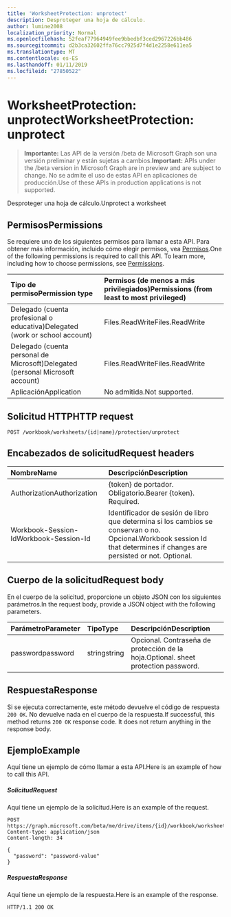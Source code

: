 ```yaml
---
title: 'WorksheetProtection: unprotect'
description: Desproteger una hoja de cálculo.
author: lumine2008
localization_priority: Normal
ms.openlocfilehash: 52feaf77964949fee9bbedbf3ced2967226bb486
ms.sourcegitcommit: d2b3ca32602ffa76cc7925d7f4d1e2258e611ea5
ms.translationtype: MT
ms.contentlocale: es-ES
ms.lasthandoff: 01/11/2019
ms.locfileid: "27850522"
---
```

# <a name="worksheetprotection-unprotect"></a><span data-ttu-id="a0e2e-103">WorksheetProtection: unprotect</span><span class="sxs-lookup"><span data-stu-id="a0e2e-103">WorksheetProtection: unprotect</span></span>

> <span data-ttu-id="a0e2e-104">**Importante:** Las API de la versión /beta de Microsoft Graph son una versión preliminar y están sujetas a cambios.</span><span class="sxs-lookup"><span data-stu-id="a0e2e-104">**Important:** APIs under the /beta version in Microsoft Graph are in preview and are subject to change.</span></span> <span data-ttu-id="a0e2e-105">No se admite el uso de estas API en aplicaciones de producción.</span><span class="sxs-lookup"><span data-stu-id="a0e2e-105">Use of these APIs in production applications is not supported.</span></span>

<span data-ttu-id="a0e2e-106">Desproteger una hoja de cálculo.</span><span class="sxs-lookup"><span data-stu-id="a0e2e-106">Unprotect a worksheet</span></span>
## <a name="permissions"></a><span data-ttu-id="a0e2e-107">Permisos</span><span class="sxs-lookup"><span data-stu-id="a0e2e-107">Permissions</span></span>
<span data-ttu-id="a0e2e-p102">Se requiere uno de los siguientes permisos para llamar a esta API. Para obtener más información, incluido cómo elegir permisos, vea [Permisos](/graph/permissions-reference).</span><span class="sxs-lookup"><span data-stu-id="a0e2e-p102">One of the following permissions is required to call this API. To learn more, including how to choose permissions, see [Permissions](/graph/permissions-reference).</span></span>

|<span data-ttu-id="a0e2e-110">Tipo de permiso</span><span class="sxs-lookup"><span data-stu-id="a0e2e-110">Permission type</span></span>      | <span data-ttu-id="a0e2e-111">Permisos (de menos a más privilegiados)</span><span class="sxs-lookup"><span data-stu-id="a0e2e-111">Permissions (from least to most privileged)</span></span>              |
|:--------------------|:---------------------------------------------------------|
|<span data-ttu-id="a0e2e-112">Delegado (cuenta profesional o educativa)</span><span class="sxs-lookup"><span data-stu-id="a0e2e-112">Delegated (work or school account)</span></span> | <span data-ttu-id="a0e2e-113">Files.ReadWrite</span><span class="sxs-lookup"><span data-stu-id="a0e2e-113">Files.ReadWrite</span></span>    |
|<span data-ttu-id="a0e2e-114">Delegado (cuenta personal de Microsoft)</span><span class="sxs-lookup"><span data-stu-id="a0e2e-114">Delegated (personal Microsoft account)</span></span> | <span data-ttu-id="a0e2e-115">Files.ReadWrite</span><span class="sxs-lookup"><span data-stu-id="a0e2e-115">Files.ReadWrite</span></span>    |
|<span data-ttu-id="a0e2e-116">Aplicación</span><span class="sxs-lookup"><span data-stu-id="a0e2e-116">Application</span></span> | <span data-ttu-id="a0e2e-117">No admitida.</span><span class="sxs-lookup"><span data-stu-id="a0e2e-117">Not supported.</span></span> |

## <a name="http-request"></a><span data-ttu-id="a0e2e-118">Solicitud HTTP</span><span class="sxs-lookup"><span data-stu-id="a0e2e-118">HTTP request</span></span>
<!-- { "blockType": "ignored" } -->
```http
POST /workbook/worksheets/{id|name}/protection/unprotect

```
## <a name="request-headers"></a><span data-ttu-id="a0e2e-119">Encabezados de solicitud</span><span class="sxs-lookup"><span data-stu-id="a0e2e-119">Request headers</span></span>
| <span data-ttu-id="a0e2e-120">Nombre</span><span class="sxs-lookup"><span data-stu-id="a0e2e-120">Name</span></span>       | <span data-ttu-id="a0e2e-121">Descripción</span><span class="sxs-lookup"><span data-stu-id="a0e2e-121">Description</span></span>|
|:---------------|:----------|
| <span data-ttu-id="a0e2e-122">Authorization</span><span class="sxs-lookup"><span data-stu-id="a0e2e-122">Authorization</span></span>  | <span data-ttu-id="a0e2e-p103">{token} de portador. Obligatorio.</span><span class="sxs-lookup"><span data-stu-id="a0e2e-p103">Bearer {token}. Required.</span></span> |
| <span data-ttu-id="a0e2e-125">Workbook-Session-Id</span><span class="sxs-lookup"><span data-stu-id="a0e2e-125">Workbook-Session-Id</span></span>  | <span data-ttu-id="a0e2e-p104">Identificador de sesión de libro que determina si los cambios se conservan o no. Opcional.</span><span class="sxs-lookup"><span data-stu-id="a0e2e-p104">Workbook session Id that determines if changes are persisted or not. Optional.</span></span>|

## <a name="request-body"></a><span data-ttu-id="a0e2e-128">Cuerpo de la solicitud</span><span class="sxs-lookup"><span data-stu-id="a0e2e-128">Request body</span></span>
<span data-ttu-id="a0e2e-129">En el cuerpo de la solicitud, proporcione un objeto JSON con los siguientes parámetros.</span><span class="sxs-lookup"><span data-stu-id="a0e2e-129">In the request body, provide a JSON object with the following parameters.</span></span>

| <span data-ttu-id="a0e2e-130">Parámetro</span><span class="sxs-lookup"><span data-stu-id="a0e2e-130">Parameter</span></span>    | <span data-ttu-id="a0e2e-131">Tipo</span><span class="sxs-lookup"><span data-stu-id="a0e2e-131">Type</span></span>   |<span data-ttu-id="a0e2e-132">Descripción</span><span class="sxs-lookup"><span data-stu-id="a0e2e-132">Description</span></span>|
|:---------------|:--------|:----------|
|<span data-ttu-id="a0e2e-133">password</span><span class="sxs-lookup"><span data-stu-id="a0e2e-133">password</span></span>|<span data-ttu-id="a0e2e-134">string</span><span class="sxs-lookup"><span data-stu-id="a0e2e-134">string</span></span>|<span data-ttu-id="a0e2e-p105">Opcional. Contraseña de protección de la hoja.</span><span class="sxs-lookup"><span data-stu-id="a0e2e-p105">Optional. sheet protection password.</span></span>|

## <a name="response"></a><span data-ttu-id="a0e2e-137">Respuesta</span><span class="sxs-lookup"><span data-stu-id="a0e2e-137">Response</span></span>

<span data-ttu-id="a0e2e-p106">Si se ejecuta correctamente, este método devuelve el código de respuesta `200 OK`. No devuelve nada en el cuerpo de la respuesta.</span><span class="sxs-lookup"><span data-stu-id="a0e2e-p106">If successful, this method returns `200 OK` response code. It does not return anything in the response body.</span></span>

## <a name="example"></a><span data-ttu-id="a0e2e-140">Ejemplo</span><span class="sxs-lookup"><span data-stu-id="a0e2e-140">Example</span></span>
<span data-ttu-id="a0e2e-141">Aquí tiene un ejemplo de cómo llamar a esta API.</span><span class="sxs-lookup"><span data-stu-id="a0e2e-141">Here is an example of how to call this API.</span></span>
##### <a name="request"></a><span data-ttu-id="a0e2e-142">Solicitud</span><span class="sxs-lookup"><span data-stu-id="a0e2e-142">Request</span></span>
<span data-ttu-id="a0e2e-143">Aquí tiene un ejemplo de la solicitud.</span><span class="sxs-lookup"><span data-stu-id="a0e2e-143">Here is an example of the request.</span></span>
<!-- {
  "blockType": "request",
  "name": "worksheetprotection_unprotect"
}-->
```http
POST https://graph.microsoft.com/beta/me/drive/items/{id}/workbook/worksheets/{id|name}/protection/unprotect
Content-type: application/json
Content-length: 34

{
  "password": "password-value"
}
```

##### <a name="response"></a><span data-ttu-id="a0e2e-144">Respuesta</span><span class="sxs-lookup"><span data-stu-id="a0e2e-144">Response</span></span>
<span data-ttu-id="a0e2e-145">Aquí tiene un ejemplo de la respuesta.</span><span class="sxs-lookup"><span data-stu-id="a0e2e-145">Here is an example of the response.</span></span> 
<!-- {
  "blockType": "response",
  "truncated": true,
  "@odata.type": "microsoft.graph.none"
} -->
```http
HTTP/1.1 200 OK
```

<!-- uuid: 8fcb5dbc-d5aa-4681-8e31-b001d5168d79
2015-10-25 14:57:30 UTC -->
<!-- {
  "type": "#page.annotation",
  "description": "WorksheetProtection: unprotect",
  "keywords": "",
  "section": "documentation",
  "tocPath": ""
}-->

